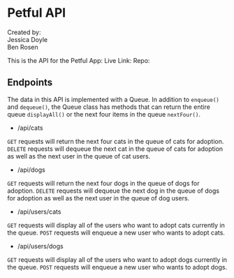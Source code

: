 # Petful API

Created by:  
Jessica Doyle  
Ben Rosen

This is the API for the Petful App:
Live Link:
Repo:

## Endpoints

The data in this API is implemented with a Queue. In addition to `enqueue()` and `dequeue()`, the Queue class has methods that can return the entire queue `displayAll()` or the next four items in the queue `nextFour()`.

- /api/cats

`GET` requests will return the next four cats in the queue of cats for adoption.
`DELETE` requests will dequeue the next cat in the queue of cats for adoption as well as the next user in the queue of cat users.

- /api/dogs

`GET` requests will return the next four dogs in the queue of dogs for adoption.
`DELETE` requests will dequeue the next dog in the queue of dogs for adoption as well as the next user in the queue of dog users.

- /api/users/cats

`GET` requests will display all of the users who want to adopt cats currently in the queue.
`POST` requests will enqueue a new user who wants to adopt cats.

- /api/users/dogs

`GET` requests will display all of the users who want to adopt dogs currently in the queue.
`POST` requests will enqueue a new user who wants to adopt dogs.
